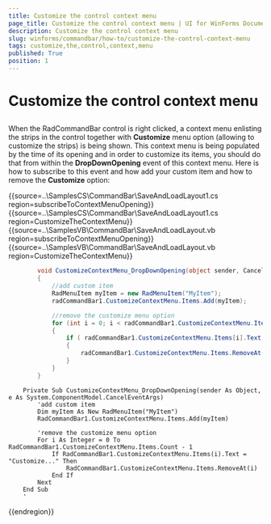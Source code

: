 ```yaml
---
title: Customize the control context menu
page_title: Customize the control context menu | UI for WinForms Documentation
description: Customize the control context menu
slug: winforms/commandbar/how-to/customize-the-control-context-menu
tags: customize,the,control,context,menu
published: True
position: 1
---
```


# Customize the control context menu



## 

When the RadCommandBar control is right clicked, a context menu enlisting the strips in the control together with __Customize__ menu option (allowing to customize the strips) is being shown. This context menu is being populated by the time of its opening and in order to customize its items, you should do that from within the __DropDownOpening__ event of this context menu. Here is how to subscribe to this event and how add your custom item and how to remove the __Customize__ option:
      
{{source=..\SamplesCS\CommandBar\SaveAndLoadLayout1.cs region=subscribeToContextMenuOpening}} 
{{source=..\SamplesCS\CommandBar\SaveAndLoadLayout1.cs region=CustomizeTheContextMenu}}  
{{source=..\SamplesVB\CommandBar\SaveAndLoadLayout.vb region=subscribeToContextMenuOpening}} 
{{source=..\SamplesVB\CommandBar\SaveAndLoadLayout.vb region=CustomizeTheContextMenu}} 

````C#
        void CustomizeContextMenu_DropDownOpening(object sender, CancelEventArgs e)
        {
            //add custom item
            RadMenuItem myItem = new RadMenuItem("MyItem");
            radCommandBar1.CustomizeContextMenu.Items.Add(myItem);

            //remove the customize menu option
            for (int i = 0; i < radCommandBar1.CustomizeContextMenu.Items.Count; i++)
			{
                if ( radCommandBar1.CustomizeContextMenu.Items[i].Text == "Customize...")
                {
                    radCommandBar1.CustomizeContextMenu.Items.RemoveAt(i);
                }
            }
        }
````
````VB.NET
    Private Sub CustomizeContextMenu_DropDownOpening(sender As Object, e As System.ComponentModel.CancelEventArgs)
        'add custom item
        Dim myItem As New RadMenuItem("MyItem")
        RadCommandBar1.CustomizeContextMenu.Items.Add(myItem)

        'remove the customize menu option
        For i As Integer = 0 To RadCommandBar1.CustomizeContextMenu.Items.Count - 1
            If RadCommandBar1.CustomizeContextMenu.Items(i).Text = "Customize..." Then
                RadCommandBar1.CustomizeContextMenu.Items.RemoveAt(i)
            End If
        Next
    End Sub
    '
````

{{endregion}} 



